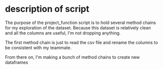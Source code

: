 # description of script

The purpose of the project_function script is to hold several method chains for my exploration of the dataset. 
Because this dataset is relatively clean and all the columns are useful, I'm not dropping anything. 

The first method chain is just to read the csv file and rename the columns to be consistent with my teammate.

From there on, I'm making a bunch of method chains to create new dataframes 